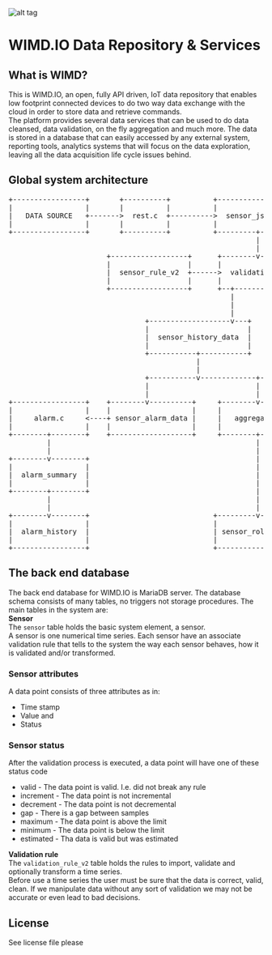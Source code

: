 ![alt tag](https://wimd.io/gitlogo.jpg)

# WIMD.IO Data Repository & Services

## What is WIMD?
This is WIMD.IO, an open, fully API driven, IoT data repository that enables low footprint connected devices to do two way data exchange with the cloud in order to store data and retrieve commands.<br>
The platform provides several data services that can be used to do data cleansed, data validation, on the fly aggregation and much more.
The data is stored in a database that can easily accessed by any external system, reporting tools, analytics systems that will focus on the data exploration, leaving all the data acquisition life cycle issues behind.

## Global system architecture
<pre>
+-----------------+       +----------+          +--------------------+
|                 |       |          |          |                    |
|   DATA SOURCE   +------->  rest.c  +---------->  sensor_json_data  <------------------------------+---------------+
|                 |       |          |          |                    |                              |               |
+-----------------+       +----------+          +---------+----------+                              |               |
                                                          |                                         |               |
                                                          |                                         |               |
                       +------------------+      +--------v---------+     +--------------+          |               |
                       |                  |      |                  |     |              |          |               |
                       |  sensor_rule_v2  +------>  validationv2.c  <-----+    sensor    |          |               |
                       |                  |      |                  |     |              |          |               |
                       +------------------+      +--+------------+--+     +--------------+          |               |
                                                    |            |                                  |               |
                                                    |            |                                  |               |
                                                    |            |                                  |               |
                                +-------------------v---+    +---v-------------------+              |               |
                                |                       |    |                       |              |               |
                                |  sensor_history_data  |    |          job          |              |               |
                                |                       |    |                       |              |               |
                                +-----------+-----------+    +---+-------------------+              |               |
                                            |                    |                                  |               |
                                            |                    |                                  |               |
                                +-----------v-------------+------)-------------------+--------------)----------+----)---------------+
                                |                         |      |                   |              |          |    |               |
                                |                         |      |                   |              |          |    |               |
+-----------------+    +--------v----------+     +--------v------v---+   +-----------v-----------+  | +--------v----+---+    +------v-----+
|                 |    |                   |     |                   |   |                       |  | |                 |    |            |
|     alarm.c     <----+ sensor_alarm_data |     |   aggregation.c   |   |  sensor_virtual_data  |  | |  calculation.c  |    |  influx.c  |
|                 |    |                   |     |                   |   |                       |  | |                 |    |            |
+--------+--------+    +-------------------+     +--------+----------+   +-----------+-----------+  | +--------^--------+    +------+-----+
         |                                                |                          |              |          |                    |
         |                                                |                          |              |          |                    |
+--------v--------+                                       |                   +------v------+       |          |             +------v------+
|                 |                                       |                   |             |       |          |             |             |
|  alarm_summary  |                                       |                   |  virtual.c  +-------+          |             |  INFLUX DB  |
|                 |                                       |                   |             |                  |             |             |
+--------+--------+                                       |                   +-------------+                  |             +-------------+
         |                                                |                                                    |
         |                                                |                                                    |
+--------v--------+                             +---------v----------+                                         |
|                 |                             |                    |                                         |
|  alarm_history  |                             | sensor_rollup_data +-----------------------------------------+
|                 |                             |                    |
+-----------------+                             +--------------------+
</pre>

## The back end database
The back end database for WIMD.IO is MariaDB server.
The database schema consists of many tables, no triggers not storage procedures. The main tables in the system are:<br>
<b>Sensor</b><br>
The <code>sensor</code> table holds the basic system element, a sensor.<br>
A sensor is one numerical time series. Each sensor have an associate validation rule that tells to the system the way each sensor behaves, how it is validated and/or transformed.

### Sensor attributes
A data point consists of three attributes as in:
* Time stamp
* Value and
* Status

### Sensor status
After the validation process is executed, a data point will have one of these status code
* valid      - The data point is valid. I.e. did not break any rule
* increment  - The data point is not incremental
* decrement  - The data point is not decremental
* gap        - There is a gap between samples
* maximum    - The data point is above the limit
* minimum    - The data point is below the limit
* estimated  - Tha data is valid but was estimated

<b>Validation rule</b><br>
The <code>validation_rule_v2</code> table holds the rules to import, validate and optionally transform a time series.<br>
Before use a time series the user must be sure that the data is correct, valid, clean. If we manipulate data without any sort of validation we may not be accurate or even lead to bad decisions.

## License
See license file please
